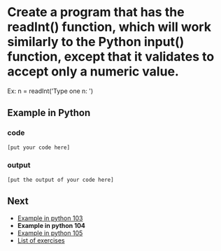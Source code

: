 # Create a program that has the readInt() function, which will work similarly to the Python input() function, except that it validates to accept only a numeric value.

Ex: n = readInt('Type one n: ')

## Example in Python

### code

``` python
[put your code here]
```

### output

```
[put the output of your code here]
```

## Next

- [Example in python 103](../../103/python)
- **Example in python 104**
- [Example in python 105](../../105/python)
- [List of exercises](../..)
